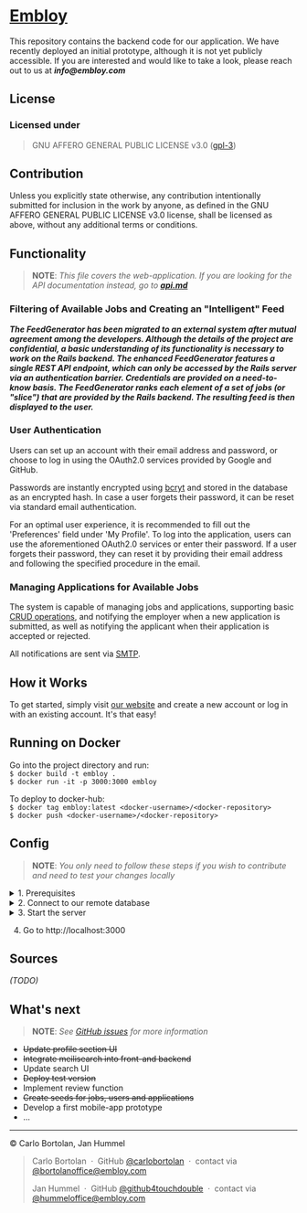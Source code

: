 
<h1><a href="https://embloy.com">Embloy</a></h1>

This repository contains the backend code for our application. We have recently deployed an initial prototype, although it is not yet publicly accessible. If you are interested and would like to take a look, please reach out to us at ___info@embloy.com___

## License

### Licensed under

> GNU AFFERO GENERAL PUBLIC LICENSE v3.0 ([gpl-3](https://www.gnu.org/licenses/gpl-3.0.en.html))

## Contribution

Unless you explicitly state otherwise, any contribution intentionally submitted for inclusion in the work by anyone, as
defined in the GNU AFFERO GENERAL PUBLIC LICENSE v3.0 license, shall be licensed as above, without any additional terms
or conditions.

## Functionality

> __NOTE__: _This file covers the web-application. If you are looking for the API documentation instead, go to_
___[api.md](app/controllers/api/v0/api.md)___

### Filtering of Available Jobs and Creating an "Intelligent" Feed

***The FeedGenerator has been migrated to an external system after mutual agreement among the developers. Although the details of the project are confidential, a basic understanding of its functionality is necessary to work on the Rails backend. The enhanced FeedGenerator features a single REST API endpoint, which can only be accessed by the Rails server via an authentication barrier. Credentials are provided on a need-to-know basis. The FeedGenerator ranks each element of a set of jobs (or "slice") that are provided by the Rails backend. The resulting feed is then displayed to the user.***

### User Authentication

Users can set up an account with their email address and password, or choose to log in using the OAuth2.0 services
provided by Google and GitHub.

Passwords are instantly encrypted using [bcryt](https://en.wikipedia.org/wiki/Bcrypt) and stored in the database as an
encrypted hash. In case a user forgets their password, it can be reset via standard email authentication.

For an optimal user experience, it is recommended to fill out the 'Preferences' field under 'My Profile'.
To log into the application, users can use the aforementioned OAuth2.0 services or enter their password.
If a user forgets their password, they can reset it by providing their email address and following the specified
procedure in the email.

### Managing Applications for Available Jobs

The system is capable of managing jobs and applications, supporting
basic [CRUD operations](https://www.javatpoint.com/crud-operations-in-sql), and notifying the employer when a new
application is submitted, as well as notifying the applicant when their application is accepted or rejected.

All notifications are sent via [SMTP](https://en.wikipedia.org/wiki/Simple_Mail_Transfer_Protocol).

## How it Works

To get started, simply visit [our website](http://embloy.com/) and create a new account or log in with an existing
account. It's that easy!

## Running on Docker
Go into the project directory and run: \
`$ docker build -t embloy .`\
`$ docker run -it -p 3000:3000 embloy `

To deploy to docker-hub: \
`$ docker tag embloy:latest <docker-username>/<docker-repository>`\
`$ docker push <docker-username>/<docker-repository>`
## Config

> __NOTE__: _You only need to follow these steps if you wish to contribute and need to test your changes locally_

<details>
  <summary> 1. Prerequisites </summary>

- Install Ruby 2.7.5

- Install Rails 7

- Install Postgresql 15

- Open pgAdmin4

- Add a new server

</details>

<details>
  <summary> 2. Connect to our remote database </summary>

-     hostname/address: <special authorization needed>

-     maintanence database: <special authorization needed>

-     username: <special authorization needed>

-     password: <special authorization needed>

-      port: 5432

</details>

<details>
  <summary> 3. Start the server </summary>

If you wish to experiment on our backend or contribute to our front end you can test your changes by starting a local
server.

1. Create a file 'config/env_var.rb' with the following content:

   ```
   ENV['DATABASE_HOST'] = <special authorization needed>
   ENV['DATABASE_PASSWORD'] = <special authorization needed>
   ENV['DATABASE_URL'] = <special authorization needed>
   ENV['DATABASE_USER'] = <special authorization needed>
   ENV['GITHUB_KEY'] = <special authorization needed>
   ENV['GITHUB_SECRET'] = <special authorization needed>
   ENV['GOOGLE_OAUTH2_KEY'] = <special authorization needed>
   ENV['GOOGLE_OAUTH2_SECRET'] = <special authorization needed>
   ENV['RAILS_MASTER_KEY'] = <special authorization needed>
    ```

1. Run ``$ rails db:create`` to create all necessary tables in your development database.
2. Run ``$ rails db:migrate`` to migrate your changes to the database.
3. Run ``$ rails server`` to start the server.
4. Add the following lines manually when resetting the current database or creating a new database:

```
CREATE EXTENSION postgis;
ALTER TABLE jobs ADD COLUMN job_value public.geography(PointZ,4326);
CREATE INDEX IF NOT EXISTS job_job_value_index
ON public.jobs USING gist
(job_value)
TABLESPACE pg_default;
```

</details>

4. Go to http://localhost:3000

## Sources

*(TODO)*

## What's next

> __NOTE__: _See [GitHub issues](https://github.com/embloy/embloy-backend/issues) for more information_

- ~~Update profile section UI~~
- ~~Integrate meilisearch into front-and backend~~
- Update search UI
- ~~Deploy test version~~
- Implement review function
- ~~Create seeds for jobs, users and applications~~
- Develop a first mobile-app prototype
- ...

---

© Carlo Bortolan, Jan Hummel

> Carlo Bortolan &nbsp;&middot;&nbsp;
> GitHub [@carlobortolan](https://github.com/carlobortolan) &nbsp;&middot;&nbsp;
> contact via [@bortolanoffice@embloy.com](bortolanoffice@embloy.com)
>
> Jan Hummel &nbsp;&middot;&nbsp;
> GitHub [@github4touchdouble](https://github.com/github4touchdouble) &nbsp;&middot;&nbsp;
> contact via [@hummeloffice@embloy.com](hummeloffice@embloy.com)
